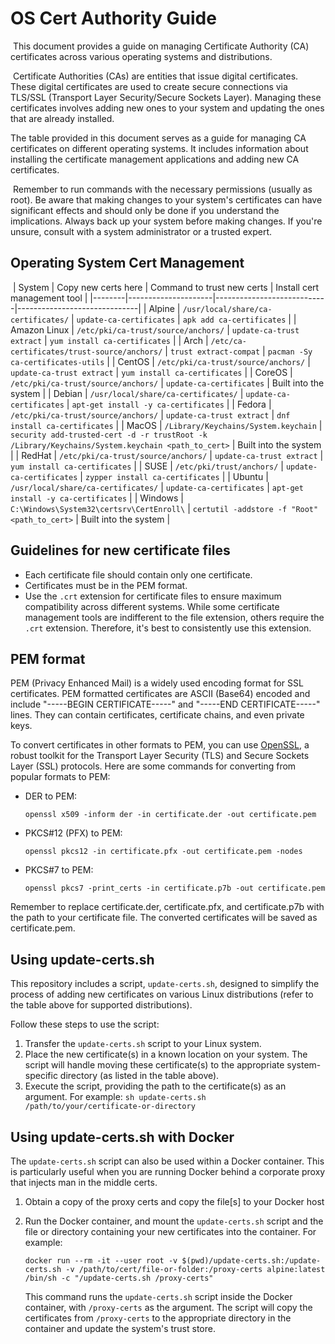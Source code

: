 # OS Cert Authority Guide
​
This document provides a guide on managing Certificate Authority (CA) certificates across various operating systems and distributions.

​
Certificate Authorities (CAs) are entities that issue digital certificates. These digital certificates are used to create secure connections via TLS/SSL (Transport Layer Security/Secure Sockets Layer). Managing these certificates involves adding new ones to your system and updating the ones that are already installed.
​

The table provided in this document serves as a guide for managing CA certificates on different operating systems. It includes information about installing the certificate management applications and adding new CA certificates.

​
Remember to run commands with the necessary permissions (usually as root). Be aware that making changes to your system's certificates can have significant effects and should only be done if you understand the implications. Always back up your system before making changes. If you're unsure, consult with a system administrator or a trusted expert.
​
​
## Operating System Cert Management
​
| System | Copy new certs here | Command to trust new certs | Install cert management tool |
|--------|---------------------|----------------------------|------------------------------|
| Alpine | `/usr/local/share/ca-certificates/` | `update-ca-certificates` | `apk add ca-certificates` |
| Amazon Linux | `/etc/pki/ca-trust/source/anchors/` | `update-ca-trust extract` | `yum install ca-certificates` |
| Arch | `/etc/ca-certificates/trust-source/anchors/` | `trust extract-compat` | `pacman -Sy ca-certificates-utils` |
| CentOS | `/etc/pki/ca-trust/source/anchors/` | `update-ca-trust extract` | `yum install ca-certificates` |
| CoreOS | `/etc/pki/ca-trust/source/anchors/` | `update-ca-certificates` | Built into the system |
| Debian | `/usr/local/share/ca-certificates/` | `update-ca-certificates` | `apt-get install -y ca-certificates` |
| Fedora | `/etc/pki/ca-trust/source/anchors/` | `update-ca-trust extract` | `dnf install ca-certificates` |
| MacOS | `/Library/Keychains/System.keychain` | `security add-trusted-cert -d -r trustRoot -k /Library/Keychains/System.keychain <path_to_cert>` | Built into the system |
| RedHat | `/etc/pki/ca-trust/source/anchors/` | `update-ca-trust extract` | `yum install ca-certificates` |
| SUSE | `/etc/pki/trust/anchors/` | `update-ca-certificates` | `zypper install ca-certificates` |
| Ubuntu | `/usr/local/share/ca-certificates/` | `update-ca-certificates` | `apt-get install -y ca-certificates` |
| Windows | `C:\Windows\System32\certsrv\CertEnroll\` | `certutil -addstore -f "Root" <path_to_cert>` | Built into the system |

## Guidelines for new certificate files

- Each certificate file should contain only one certificate.
- Certificates must be in the PEM format.
- Use the `.crt` extension for certificate files to ensure maximum compatibility across different systems. While some certificate management tools are indifferent to the file extension, others require the `.crt` extension. Therefore, it's best to consistently use this extension.

## PEM format

PEM (Privacy Enhanced Mail) is a widely used encoding format for SSL certificates. PEM formatted certificates are ASCII (Base64) encoded and include "-----BEGIN CERTIFICATE-----" and "-----END CERTIFICATE-----" lines. They can contain certificates, certificate chains, and even private keys.

To convert certificates in other formats to PEM, you can use [OpenSSL](https://www.openssl.org/), a robust toolkit for the Transport Layer Security (TLS) and Secure Sockets Layer (SSL) protocols. Here are some commands for converting from popular formats to PEM:

- DER to PEM:
    ```
    openssl x509 -inform der -in certificate.der -out certificate.pem
    ```

- PKCS#12 (PFX) to PEM:
    ```
    openssl pkcs12 -in certificate.pfx -out certificate.pem -nodes
    ```

- PKCS#7 to PEM:
    ```
    openssl pkcs7 -print_certs -in certificate.p7b -out certificate.pem
    ```

Remember to replace certificate.der, certificate.pfx, and certificate.p7b with the path to your certificate file. The converted certificates will be saved as certificate.pem.

## Using update-certs.sh

This repository includes a script, `update-certs.sh`, designed to simplify the process of adding new certificates on various Linux distributions (refer to the table above for supported distributions).

Follow these steps to use the script:

1. Transfer the `update-certs.sh` script to your Linux system.
2. Place the new certificate(s) in a known location on your system. The script will handle moving these certificate(s) to the appropriate system-specific directory (as listed in the table above).
3. Execute the script, providing the path to the certificate(s) as an argument. For example: `sh update-certs.sh /path/to/your/certificate-or-directory`

## Using update-certs.sh with Docker

The `update-certs.sh` script can also be used within a Docker container. This is particularly useful when you are running Docker behind a corporate proxy that injects man in the middle certs.

1. Obtain a copy of the proxy certs and copy the file[s] to your Docker host
1. Run the Docker container, and mount the `update-certs.sh` script and the file or directory containing your new certificates into the container. For example:

    ```shell
    docker run --rm -it --user root -v $(pwd)/update-certs.sh:/update-certs.sh -v /path/to/cert/file-or-folder:/proxy-certs alpine:latest /bin/sh -c "/update-certs.sh /proxy-certs"
    ```

    This command runs the `update-certs.sh` script inside the Docker container, with `/proxy-certs` as the argument. The script will copy the certificates from `/proxy-certs` to the appropriate directory in the container and update the system's trust store.
